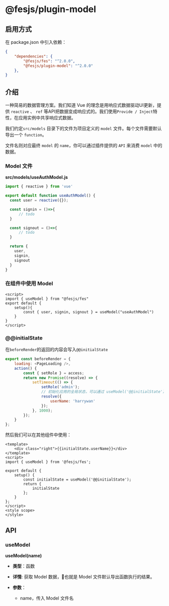 # @fesjs/plugin-model

## 启用方式
在 package.json 中引入依赖：
```json
{
    "dependencies": {
        "@fesjs/fes": "^2.0.0",
        "@fesjs/plugin-model": "^2.0.0"
    },
}
```
## 介绍
一种简易的数据管理方案。我们知道 Vue 的理念是用响应式数据驱动UI更新，提供 `reactive` 、 `ref` 等API把数据变成响应式的。我们使用`Provide / Inject`特性，在应用实例中共享响应式数据。

我们约定`src/models` 目录下的文件为项目定义的 `model` 文件。每个文件需要默认导出一个 `function`。

文件名则对应最终 `model` 的 `name`，你可以通过插件提供的 `API` 来消费 `model` 中的数据。

### Model 文件
**src/models/useAuthModel.js**
```js
import { reactive } from 'vue'

export default function useAuthModel() {
  const user = reactive({});

  const signin = ()=>{
      // todo
  }

  const signout = ()=>{
      // todo
  }

  return {
    user,
    signin,
    signout
  }
}
```

### 在组件中使用 Model
```vue
<script>
import { useModel } from "@fesjs/fes"
export default {
    setup(){
        const { user, signin, signout } = useModel("useAuthModel")
    }
}
</script>
```

### @@initialState
在`beforeRender`的返回的内容会写入`@@initialState`
```js
export const beforeRender = {
    loading: <PageLoading />,
    action() {
        const { setRole } = access;
        return new Promise((resolve) => {
            setTimeout(() => {
                setRole('admin');
                // 初始化应用的全局状态，可以通过 useModel('@@initialState') 获取，具体用法看@/components/UserCenter 文件
                resolve({
                    userName: 'harrywan'
                });
            }, 1000);
        });
    }
};
````
然后我们可以在其他组件中使用：
```vue
<template>
    <div class="right">{{initialState.userName}}</div>
</template>
<script>
import { useModel } from '@fesjs/fes';

export default {
    setup() {
        const initialState = useModel('@@initialState');
        return {
            initialState
        };
    }
};
</script>
<style scope>
</style>
```


## API

### useModel

**useModel(name)**
- **类型**：函数
  
- **详情**: 获取 Model 数据，也就是 Model 文件默认导出函数执行的结果。
- **参数**：
  - name，传入 Model 文件名


